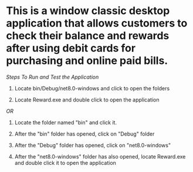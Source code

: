 # This is a window classic desktop application that allows customers to check their balance and rewards after using debit cards for purchasing and online paid bills.

*Steps To Run and Test the Application*

1. Locate bin/Debug/net8.0-windows and click to open the folders

2. Locate Reward.exe and double click to open the application 

*OR*

1. Locate the folder named "bin" and click it.

2. After the "bin" folder has opened, click on "Debug" folder

3. After the "Debug" folder has opened, click on "net8.0-windows"

4. After the "net8.0-windows" folder has also opened, locate Reward.exe and double click it to open the application
